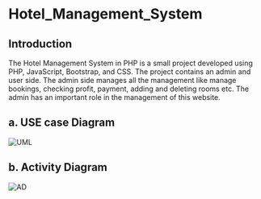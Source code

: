 # Hotel_Management_System
## Introduction
The Hotel Management System in PHP is a small project developed using PHP, JavaScript, Bootstrap, and CSS. The project contains an admin and user side. The admin side manages all the management like manage bookings, checking profit, payment, adding and deleting rooms etc. The admin has an important role in the management of this website.

## a. USE case Diagram
![UML](https://user-images.githubusercontent.com/43470875/151342454-54e6c7c7-af95-43b3-8e37-137a1d0379f3.jpg)

## b. Activity Diagram
![AD](https://user-images.githubusercontent.com/43470875/151678487-d6b483cd-b0e2-4d59-b28d-7bf989db61c2.jpg)

